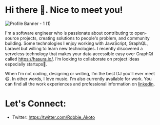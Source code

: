 # Hi there 👋. Nice to meet you!

![Profile Banner - 1 (1)](https://user-images.githubusercontent.com/33154097/90301136-f16a7280-de95-11ea-8c76-54c69ad523df.png)

I'm a software engineer who is passionate about contributing to open-source projects, creating solutions to people's problem, and community building. Some technologies I enjoy working with JavaScript, GraphQL, Laravel but willing to learn new technologies. I recently discovered a serveless technology that makes your data accessible easy over GraphQl called https://hasura.io/. I’m looking to collaborate on project ideas especially startups🤗.

When I’m not coding, designing or writing, I’m the best DJ you’ll ever meet😃. In other words, I love music. I'm also currently available for work. You can find all the work experiences and professional information on [linkedin](https://www.linkedin.com/in/robbieakoto/).

# Let's Connect:
* Twitter: https://twitter.com/Robbie_Akoto
